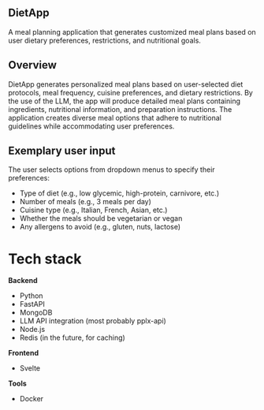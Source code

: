 ## DietApp

A meal planning application that generates customized meal plans based on user dietary preferences, restrictions, and nutritional goals.

## Overview

DietApp generates personalized meal plans based on user-selected diet protocols, meal frequency, cuisine preferences, and dietary restrictions. By the use of the LLM, the app will produce detailed meal plans containing ingredients, nutritional information, and preparation instructions. The application creates diverse meal options that adhere to nutritional guidelines while accommodating user preferences.

## Exemplary user input
The user selects options from dropdown menus to specify their preferences:
- Type of diet (e.g., low glycemic, high-protein, carnivore, etc.)
- Number of meals (e.g., 3 meals per day)
- Cuisine type (e.g., Italian, French, Asian, etc.)
- Whether the meals should be vegetarian or vegan
- Any allergens to avoid (e.g., gluten, nuts, lactose)

# Tech stack 
**Backend**
- Python
- FastAPI
- MongoDB
- LLM API integration (most probably pplx-api)
- Node.js
- Redis (in the future, for caching)

**Frontend**
- Svelte

**Tools**
- Docker
